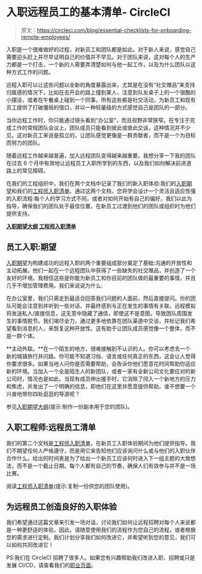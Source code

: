 # 入职远程员工的基本清单- CircleCI

> 原文：<https://circleci.com/blog/essential-checklists-for-onboarding-remote-employees/>

入职是一个很难做好的过程，对新员工和团队都是如此。对于新人来说，感觉自己需要迎头赶上并尽早证明自己的价值并不罕见。对于团队来说，这对每个人的生产力都是一个打击，一个新的人需要弄清楚如何与他一起工作，以及为什么团队以这种方式工作的问题。

远程入职可以让这些问题以全新的角度暴露出来，尤其是在没有“社交赠品”来支持归属感的情况下，比如在去开会的路上撞到某人，注意到队友桌子上的一个很酷的小摆设，或者在午餐桌上碰到一个同事。所有这些都是社交活动，为新员工和现有员工提供了打破僵局的借口，并以一种轻量级的方式感觉自己是团队的一部分。

当你远程工作时，你只能通过镜头看到“办公室”，而且视野非常狭窄。在专注于完成工作的常规团队会议上，团队成员只能看到彼此或彼此交谈，这种情况并不少见。这对新员工来说是孤立的，让团队感觉更像是一群贡献者，而不是一个为目标而努力的团队。

随着远程工作越来越普遍，加入远程团队变得越来越重要。我想分享一下我的团队在过去 6 个月中有效地让远程员工入职所学到的东西，以及我们如何解决前进道路上的常见障碍。

在我们的工程组织中，我们在两个文档中记录了我们的新入职体验:我们的[入职期望](https://docs.google.com/document/d/1sQ8R3Zjkg-kskj4kcOEUQ7H6sYwttsWWpVRr3-j6UnI/edit#heading=h.oqdzhbaodl3m)和我们的[工程师入职清单](https://docs.google.com/document/d/1yWyz-ozkWje5GSayVkBmt1Kh_bDmaHkN5YC7lORfnKk/edit#heading=h.im2wbalndt81)。通过这两个文档，您将学会设计一个灵活且适应性强的入职流程:每个人的学习方式不同，或者对如何开始有自己的偏好。我们以此为指导，确保我们的团队处于最佳位置，在新员工过渡到他们的团队或组织时为他们提供支持。

**[入职期望大纲](https://docs.google.com/document/d/1sQ8R3Zjkg-kskj4kcOEUQ7H6sYwttsWWpVRr3-j6UnI/edit#heading=h.oqdzhbaodl3m)
[工程师入职清单](https://docs.google.com/document/d/1yWyz-ozkWje5GSayVkBmt1Kh_bDmaHkN5YC7lORfnKk/edit#heading=h.im2wbalndt81)**

## 员工入职:期望

[入职期望](https://docs.google.com/document/d/1sQ8R3Zjkg-kskj4kcOEUQ7H6sYwttsWWpVRr3-j6UnI/edit#heading=h.oqdzhbaodl3m)为构建成功的远程入职的两个重要组成部分奠定了基础:沟通的开放性和主动拓展。他们一起在一个远程团队中获得了一些缺失的社交赠品，并创造了一个友好的环境。我相信这些是你能为新员工和你目前的团队做的最重要的事情，并且几乎不增加管理费用。我们来说说为什么:

在办公室里，我们只需走到最适合回答我们问题的人面前，然后直接提问。你的团队可能会注意到并听到一些对话，并最终感到与正在发生的事情有关联。远程模拟将发送私人/直接信息，这无意中隐藏了通信，即使这不是意图，导致团队周围发生的事情脱节。我们竭尽全力，通过更多地依靠在团队渠道中交谈，并标记我们希望看到消息的人，来恢复这种开放性。这有助于让团队成员感觉像一个整体，而不是一群个体。

**主动外联。**在一个陌生的地方，很难接触到不认识的人。你可以考虑去一个新的城镇旅行并问路。你可能不知道习俗、语言或任何真正的东西，这会让人觉得你要求很多。如果当地人问你是否需要帮助，会告诉你他们愿意花时间帮助你适应新的环境。当加入一个全是陌生人的新团队，或者一家有全新公司文化要应对的新公司时，情况也是如此。当现有成员伸出援手时，它消除了闯入一个新地方的压力和焦虑，并发出了一个明确的信息，即他们在这里并愿意提供帮助。谁不想要一个兴奋地带你四处逛逛的导游呢？

参见[入职期望大纲](https://docs.google.com/document/d/1sQ8R3Zjkg-kskj4kcOEUQ7H6sYwttsWWpVRr3-j6UnI/edit#heading=h.oqdzhbaodl3m)(提示:制作一份副本用于您的团队)。

## 入职工程师:远程员工清单

我们的第二个文档是[工程师入职清单](https://docs.google.com/document/d/1yWyz-ozkWje5GSayVkBmt1Kh_bDmaHkN5YC7lORfnKk/edit#heading=h.im2wbalndt81)，在新员工入职体验期间为他们提供指导。我们不期望任何人严格遵守，而是用它来告知他们应该询问什么或与他们的入职伙伴合作什么。给出的时间表是为了给出一个新员工应该何时进入下一组主题的大致想法，而不是一个截止日期。每个人都有自己的节奏，确保人们有效参与并不是一场比赛。

阅读[工程师入职清单](https://docs.google.com/document/d/1yWyz-ozkWje5GSayVkBmt1Kh_bDmaHkN5YC7lORfnKk/edit#heading=h.im2wbalndt81)(提示:复制一份供您的团队使用)。

## 为远程员工创造良好的入职体验

我们希望通过这篇文章来引发一场对话，讨论我们如何让远程招聘对每个人来说都是一种更舒适的体验。因此，请随意使用我们的流程作为您自己的流程，或者根据您的需求进行定制。我们计划分享我们如何改进它，并希望听到您的意见，我们可以如何共同改进它！

PS:我们在 CircleCI 招聘了很多人。如果您有兴趣帮助我们改进入职、招聘或只是发展 CI/CD，请查看我们的[职业页面](https://circleci.com/careers/)。